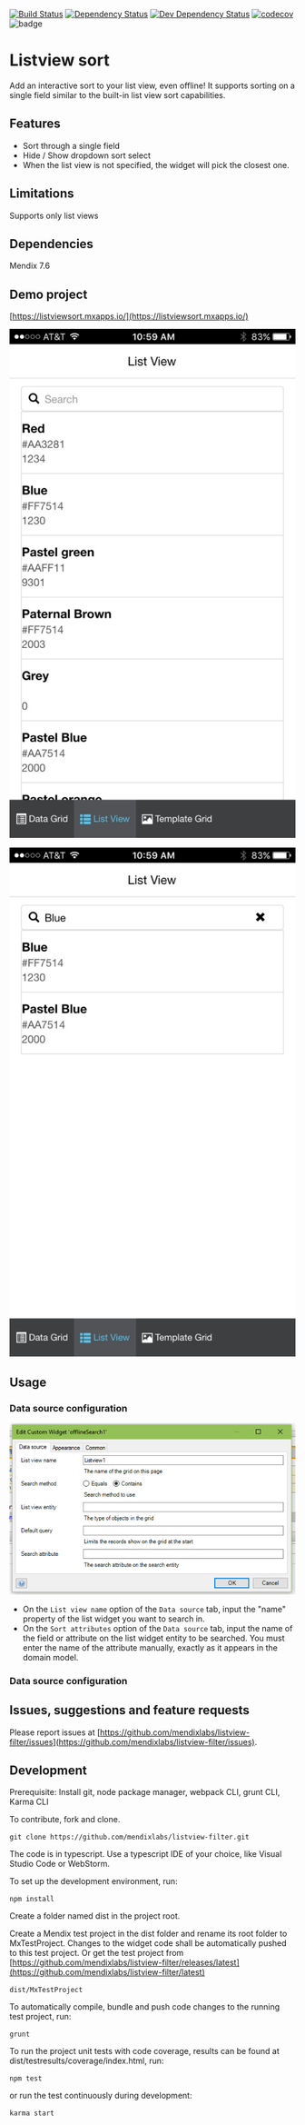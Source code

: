 [![Build Status](https://travis-ci.org/mendixlabs/listview-filter.svg?branch=master)](https://travis-ci.org/mendixlabs/listview-filter)
[![Dependency Status](https://david-dm.org/mendixlabs/listview-filter.svg)](https://david-dm.org/mendixlabs/listview-filter)
[![Dev Dependency Status](https://david-dm.org/mendixlabs/listview-filter.svg#info=devDependencies)](https://david-dm.org/mendixlabs/listview-filter#info=devDependencies)
[![codecov](https://codecov.io/gh/mendixlabs/listview-filter/branch/master/graph/listview-filter.svg)](https://codecov.io/gh/mendixlabs/listview-filter)
![badge](https://img.shields.io/badge/mendix-7.6.0-green.svg)
# Listview sort

Add an interactive sort to your list view, even offline!
It supports sorting on a single field similar to the built-in list view sort capabilities.

## Features
* Sort through a single field
* Hide / Show dropdown sort select
* When the list view is not specified, the widget will pick the closest one.

## Limitations
Supports only list views

## Dependencies
Mendix 7.6

## Demo project

[https://listviewsort.mxapps.io/](https://listviewsort.mxapps.io/)

![Not sorting](/assets/LV_Normal_Offline.jpg)

![Sorting](/assets/LV_Searching_Offline.jpg)

## Usage

### Data source configuration

![Data source](/assets/Datasource.png)
 - On the `List view name` option of the `Data source` tab, input the "name" property of the list widget you want to search in.
 - On the `Sort attributes` option of the `Data source` tab, input the name of the field or attribute on the list widget entity to be searched. You must enter the name of the attribute manually, exactly as it appears in the domain model.

### Data source configuration


## Issues, suggestions and feature requests
Please report issues at [https://github.com/mendixlabs/listview-filter/issues](https://github.com/mendixlabs/listview-filter/issues).


## Development
Prerequisite: Install git, node package manager, webpack CLI, grunt CLI, Karma CLI

To contribute, fork and clone.

    git clone https://github.com/mendixlabs/listview-filter.git

The code is in typescript. Use a typescript IDE of your choice, like Visual Studio Code or WebStorm.

To set up the development environment, run:

    npm install

Create a folder named dist in the project root.

Create a Mendix test project in the dist folder and rename its root folder to MxTestProject. Changes to the widget code shall be automatically pushed to this test project. Or get the test project from [https://github.com/mendixlabs/listview-filter/releases/latest](https://github.com/mendixlabs/listview-filter/latest)

    dist/MxTestProject

To automatically compile, bundle and push code changes to the running test project, run:

    grunt

To run the project unit tests with code coverage, results can be found at dist/testresults/coverage/index.html, run:

    npm test

or run the test continuously during development:

    karma start
